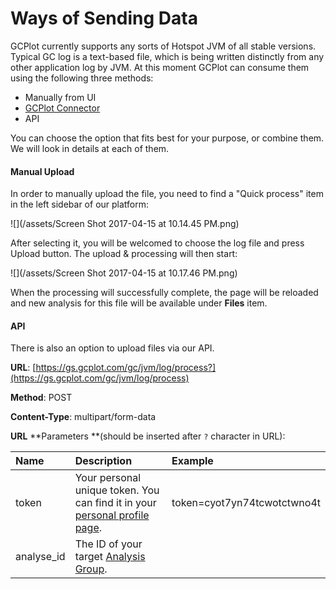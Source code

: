 # Ways of Sending Data

GCPlot currently supports any sorts of Hotspot JVM of all stable versions. Typical GC log is a text-based file, which is being written distinctly from any other application log by JVM. At this moment GCPlot can consume them using the following three methods:

* Manually from UI
* [GCPlot Connector](/log-files-processing.md)
* API

You can choose the option that fits best for your purpose, or combine them. We will look in details at each of them.

#### Manual Upload

In order to manually upload the file, you need to find a "Quick process" item in the left sidebar of our platform:

![](/assets/Screen Shot 2017-04-15 at 10.14.45 PM.png)

After selecting it, you will be welcomed to choose the log file and press Upload button. The upload & processing will then start:

![](/assets/Screen Shot 2017-04-15 at 10.17.46 PM.png)

When the processing will successfully complete, the page will be reloaded and new analysis for this file will be available under **Files** item.

#### **API**

There is also an option to upload files via our API.

**URL**: [https://gs.gcplot.com/gc/jvm/log/process?](https://gs.gcplot.com/gc/jvm/log/process)

**Method**: POST

**Content-Type**: multipart/form-data

**URL** **Parameters **\(should be inserted after `?` character in URL\):

| Name | Description | Example |
| :--- | :--- | :--- |
| token | Your personal unique token. You can find it in your [personal profile page](/gcplot-overview/you-profile.md). | token=cyot7yn74tcwotctwno4t |
| analyse\_id | The ID of your target [Analysis Group](/gcplot-overview/analyze-groups.md#analysis-group-id). |  |

 

 

